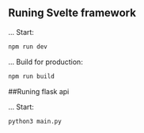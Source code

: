 ## Runing Svelte framework

... Start:

```bash
npm run dev
```

... Build for production:

```bash
npm run build
```

##Runing flask api

... Start:

```bash
python3 main.py
```
